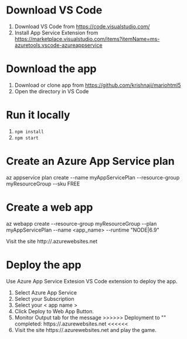 
# Download VS Code 
1. Download VS Code from https://code.visualstudio.com/
2. Install App Service Extension from https://marketplace.visualstudio.com/items?itemName=ms-azuretools.vscode-azureappservice


# Download the app
1. Download or clone app from https://github.com/krishnaji/mariohtml5
2. Open the directory in VS Code

# Run it locally
1. `npm install`
2. `npm start`

# Create an Azure App Service plan

az appservice plan create --name myAppServicePlan --resource-group myResourceGroup --sku FREE

# Create a web app

az webapp create --resource-group myResourceGroup --plan myAppServicePlan --name <app_name> --runtime "NODE|6.9"

Visit the site http://<app name>.azurewebsites.net

# Deploy the app 
Use Azure App Service Extesion VS Code extension to deploy the app.
1. Select Azure App Service 
2. Select your Subscription 
3. Select your < app name >
4. Click Deploy to Web App Button.
5. Monitor Output tab for the message >>>>>> Deployment to "<app name>" completed: https://<app name>.azurewebsites.net <<<<<< 
6. Visit the site  https://<app name>.azurewebsites.net and play the game.

